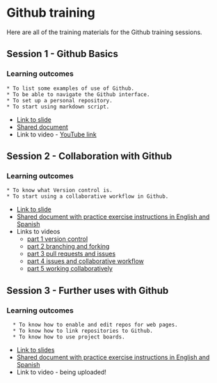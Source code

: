 # Github training

Here are all of the training materials for the Github training sessions.

## Session 1 - Github Basics
### Learning outcomes
    * To list some examples of use of Github.
    * To be able to navigate the Github interface.
    * To set up a personal repository.
    * To start using markdown script. 

* [Link to slide](https://github.com/open-phytoliths/ICOPS-training-2022/blob/main/Github/2022-02-11_Session-1-GitHub-Basic-Intro.pdf)
* [Shared document](https://github.com/open-phytoliths/ICOPS-training-2022/blob/main/Github/Github-session-1-shared-dcoument.md) 
* Link to video - [YouTube link](https://www.youtube.com/watch?v=uVsYTv4CG14)


## Session 2 - Collaboration with Github
### Learning outcomes
    * To know what Version control is.
    * To start using a collaborative workflow in Github.

* [Link to slide](https://github.com/open-phytoliths/ICOPS-training-2022/blob/main/Github/2022-03-25_Session-2-Collaboration-with-GitHub.pdf) 
* [Shared document with practice exercise instructions in English and Spanish](https://github.com/open-phytoliths/ICOPS-training-2022/blob/main/Github/Github-session-2-shared-document.md)
* Links to videos 
   * [part 1 version control](https://www.youtube.com/watch?v=QFNts5RJ0sM)
   * [part 2 branching and forking](https://www.youtube.com/watch?v=EjUMKh-pE3A)
   * [part 3 pull requests and issues](https://www.youtube.com/watch?v=gJXVxrtvTLU)
   * [part 4 issues and collaborative workflow](https://www.youtube.com/watch?v=RgfN5QqFxxg&t=91s)
   * [part 5 working collaboratively](https://www.youtube.com/watch?v=BaxgtJYkE98)

## Session 3 - Further uses with Github
### Learning outcomes
      * To know how to enable and edit repos for web pages.
      * To know how to link repositories to Github.
      * To know how to use project boards.

* [Link to slides](https://github.com/open-phytoliths/ICOPS-training-2022/blob/main/Github/2022-04-22_Session-3-Further-uses-of-GitHub.pdf)
* [Shared document with practice exercise instructions in English and Spanish](https://github.com/open-phytoliths/ICOPS-training-2022/blob/main/Github/Github-session-3-shared-document.md.md)
* Link to video - being uploaded!



